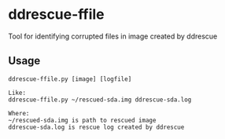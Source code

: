 # ddrescue-ffile
Tool for identifying corrupted files in image created by ddrescue

## Usage

```
ddrescue-ffile.py [image] [logfile]

Like:
ddrescue-ffile.py ~/rescued-sda.img ddrescue-sda.log

Where:
~/rescued-sda.img is path to rescued image
ddrescue-sda.log is rescue log created by ddrescue
```
